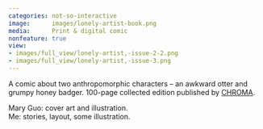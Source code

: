 ```yaml
---
categories: not-so-interactive
image:      images/lonely-artist-book.png
media:      Print & digital comic
nonfeature: true
view:
- images/full_view/lonely-artist,-issue-2-2.png
- images/full_view/lonely-artist,-issue-3.png
---
```

A comic about two anthropomorphic characters – an awkward otter and grumpy 
honey badger. 100-page collected edition published by 
[CHROMA](https://chroma.nz/). 

Mary Guo: cover art and illustration.  
Me: stories, layout, some illustration.
